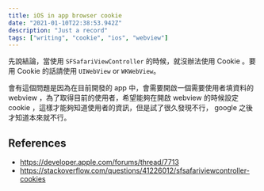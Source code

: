 ```yaml
---
title: iOS in app browser cookie
date: "2021-01-10T22:38:53.942Z"
description: "Just a record"
tags: ["writing", "cookie", "ios", "webview"]
---
```


先說結論，當使用 `SFSafariViewController` 的時候，就沒辦法使用 Cookie 。要用 Cookie 的話請使用 `UIWebView` or `WKWebView`。

會有這個問題是因為在目前開發的 app 中，會需要開啟一個需要使用者填資料的 webview ，為了取得目前的使用者，希望能夠在開啟 webview 的時候設定 cookie ，這樣才能夠知道使用者的資訊，但是試了很久發現不行， google 之後才知道本來就不行。

## References

- https://developer.apple.com/forums/thread/7713
- https://stackoverflow.com/questions/41226012/sfsafariviewcontroller-cookies
